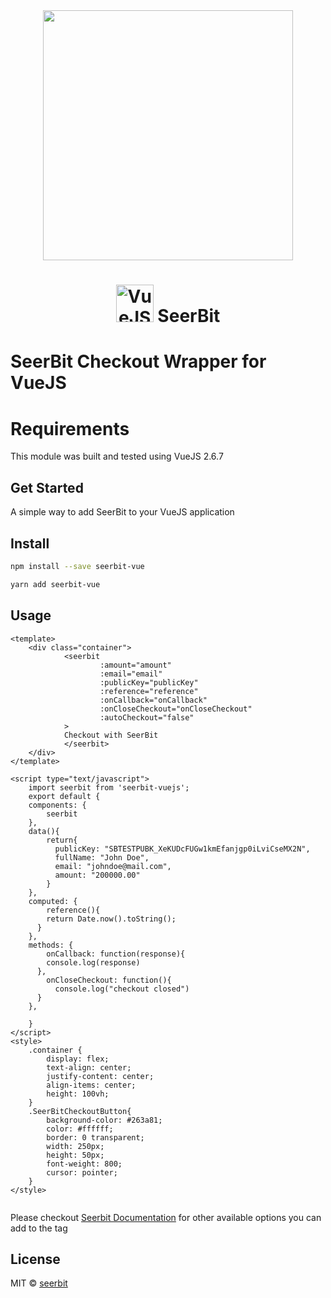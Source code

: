 <div align="center">
 <img width="400" align="top" src="https://res.cloudinary.com/dpejkbof5/image/upload/v1620323718/Seerbit_logo_png_ddcor4.png">
</div>

<h1 align="center">
  <img width="60" align="bottom" src="https://vuejs.org/images/logo.png" alt="VueJS">
   SeerBit
</h1>

# SeerBit Checkout Wrapper for VueJS

# Requirements
This module was built and tested using VueJS 2.6.7

## Get Started

A simple way to add SeerBit to your VueJS application

## Install

```bash
npm install --save seerbit-vue
```

```bash
yarn add seerbit-vue
```

## Usage

```vue
<template>
    <div class="container">
            <seerbit
                    :amount="amount"
                    :email="email"
                    :publicKey="publicKey"
                    :reference="reference"
                    :onCallback="onCallback"
                    :onCloseCheckout="onCloseCheckout"
                    :autoCheckout="false"
            >
            Checkout with SeerBit
            </seerbit>
    </div>
</template>

<script type="text/javascript">
    import seerbit from 'seerbit-vuejs';
    export default {
    components: {
        seerbit
    },
    data(){
        return{
          publicKey: "SBTESTPUBK_XeKUDcFUGw1kmEfanjgp0iLviCseMX2N",
          fullName: "John Doe",
          email: "johndoe@mail.com",
          amount: "200000.00"
        }
    },
    computed: {
        reference(){
        return Date.now().toString();
      }
    },
    methods: {
        onCallback: function(response){
        console.log(response)
      },
        onCloseCheckout: function(){
          console.log("checkout closed")
      }
    },

    }
</script>
<style>
    .container {
        display: flex;
        text-align: center;
        justify-content: center;
        align-items: center;
        height: 100vh;
    }
    .SeerBitCheckoutButton{
        background-color: #263a81;
        color: #ffffff;
        border: 0 transparent;
        width: 250px;
        height: 50px;
        font-weight: 800;
        cursor: pointer;
    }
</style>


```

Please checkout <a href='https://doc.seerbit.com'>Seerbit Documentation</a> for other available options you can add to the tag

## License

MIT © [seerbit](https://github.com/seerbit)
